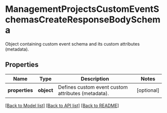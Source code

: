 # ManagementProjectsCustomEventSchemasCreateResponseBodySchema

Object containing custom event schema and its custom attributes (metadata).

## Properties

Name | Type | Description | Notes
------------ | ------------- | ------------- | -------------
**properties** | **object** | Defines custom event custom attributes (metadata). | [optional] 

[[Back to Model list]](../README.md#documentation-for-models) [[Back to API list]](../README.md#documentation-for-api-endpoints) [[Back to README]](../README.md)


